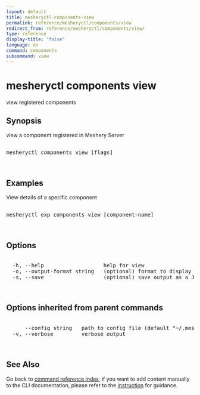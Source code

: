 ```yaml
---
layout: default
title: mesheryctl-components-view
permalink: reference/mesheryctl/components/view
redirect_from: reference/mesheryctl/components/view/
type: reference
display-title: "false"
language: en
command: components
subcommand: view
---
```


# mesheryctl components view

view registered components

## Synopsis

view a component registered in Meshery Server
<pre class='codeblock-pre'>
<div class='codeblock'>
mesheryctl components view [flags]

</div>
</pre> 

## Examples

View details of a specific component
<pre class='codeblock-pre'>
<div class='codeblock'>
mesheryctl exp components view [component-name]

</div>
</pre> 

## Options

<pre class='codeblock-pre'>
<div class='codeblock'>
  -h, --help                   help for view
  -o, --output-format string   (optional) format to display in [json|yaml] (default "yaml")
  -s, --save                   (optional) save output as a JSON/YAML file

</div>
</pre>

## Options inherited from parent commands

<pre class='codeblock-pre'>
<div class='codeblock'>
      --config string   path to config file (default "~/.meshery/config.yaml")
  -v, --verbose         verbose output

</div>
</pre>

## See Also

Go back to [command reference index](/reference/mesheryctl/), if you want to add content manually to the CLI documentation, please refer to the [instruction](/project/contributing/contributing-cli#preserving-manually-added-documentation) for guidance.
